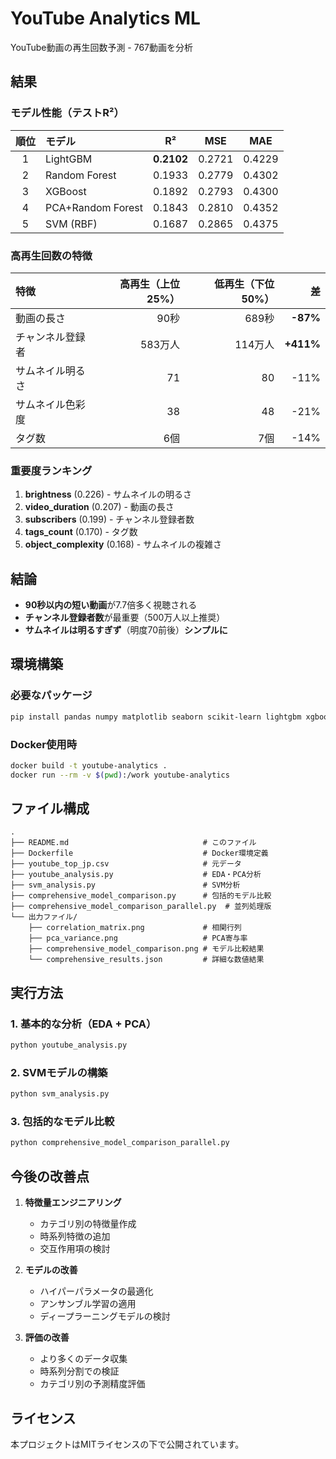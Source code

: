 # YouTube Analytics ML

YouTube動画の再生回数予測 - 767動画を分析

## 結果

### モデル性能（テストR²）
| 順位 | モデル | R² | MSE | MAE |
|:---:|:---|:---:|:---:|:---:|
| 1 | LightGBM | **0.2102** | 0.2721 | 0.4229 |
| 2 | Random Forest | 0.1933 | 0.2779 | 0.4302 |
| 3 | XGBoost | 0.1892 | 0.2793 | 0.4300 |
| 4 | PCA+Random Forest | 0.1843 | 0.2810 | 0.4352 |
| 5 | SVM (RBF) | 0.1687 | 0.2865 | 0.4375 |

### 高再生回数の特徴
| 特徴 | 高再生（上位25%） | 低再生（下位50%） | 差 |
|:---|---:|---:|---:|
| 動画の長さ | 90秒 | 689秒 | **-87%** |
| チャンネル登録者 | 583万人 | 114万人 | **+411%** |
| サムネイル明るさ | 71 | 80 | -11% |
| サムネイル色彩度 | 38 | 48 | -21% |
| タグ数 | 6個 | 7個 | -14% |

### 重要度ランキング
1. **brightness** (0.226) - サムネイルの明るさ
2. **video_duration** (0.207) - 動画の長さ
3. **subscribers** (0.199) - チャンネル登録者数
4. **tags_count** (0.170) - タグ数
5. **object_complexity** (0.168) - サムネイルの複雑さ

## 結論
- **90秒以内の短い動画**が7.7倍多く視聴される
- **チャンネル登録者数**が最重要（500万人以上推奨）
- **サムネイルは明るすぎず**（明度70前後）**シンプルに**

## 環境構築

### 必要なパッケージ
```bash
pip install pandas numpy matplotlib seaborn scikit-learn lightgbm xgboost
```

### Docker使用時
```bash
docker build -t youtube-analytics .
docker run --rm -v $(pwd):/work youtube-analytics
```

## ファイル構成

```
.
├── README.md                              # このファイル
├── Dockerfile                             # Docker環境定義
├── youtube_top_jp.csv                     # 元データ
├── youtube_analysis.py                    # EDA・PCA分析
├── svm_analysis.py                        # SVM分析
├── comprehensive_model_comparison.py      # 包括的モデル比較
├── comprehensive_model_comparison_parallel.py  # 並列処理版
└── 出力ファイル/
    ├── correlation_matrix.png             # 相関行列
    ├── pca_variance.png                   # PCA寄与率
    ├── comprehensive_model_comparison.png # モデル比較結果
    └── comprehensive_results.json         # 詳細な数値結果
```

## 実行方法

### 1. 基本的な分析（EDA + PCA）
```bash
python youtube_analysis.py
```

### 2. SVMモデルの構築
```bash
python svm_analysis.py
```

### 3. 包括的なモデル比較
```bash
python comprehensive_model_comparison_parallel.py
```

## 今後の改善点

1. **特徴量エンジニアリング**
   - カテゴリ別の特徴量作成
   - 時系列特徴の追加
   - 交互作用項の検討

2. **モデルの改善**
   - ハイパーパラメータの最適化
   - アンサンブル学習の適用
   - ディープラーニングモデルの検討

3. **評価の改善**
   - より多くのデータ収集
   - 時系列分割での検証
   - カテゴリ別の予測精度評価

## ライセンス

本プロジェクトはMITライセンスの下で公開されています。